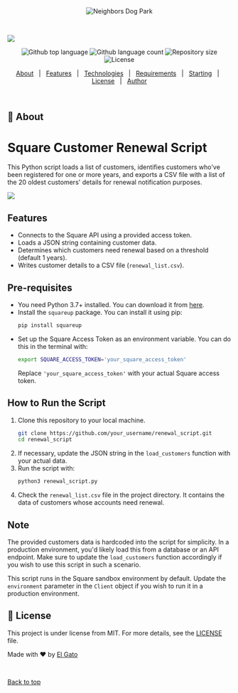 <div align="center" id="top"> 
  <img src="./.github/app.gif" alt="Neighbors Dog Park" />


  &#xa0;

  <!-- <a href="https://neighborsdogpark.netlify.app">Demo</a> -->
</div>

[![](https://images.squarespace-cdn.com/content/v1/629e6c49c6d4cb5b1d5808af/a578b412-bcea-47f6-a078-ed6f670adc86/A4DC5FE9-4813-4B28-B7F1-06E538E2334F.png?format=1500w)](https://www.neighborsatx.com/)


<p align="center">
  <img alt="Github top language" src="https://img.shields.io/github/languages/top/jordanistan/neighbors-dog-park?color=56BEB8">

  <img alt="Github language count" src="https://img.shields.io/github/languages/count/jordanistan/neighbors-dog-park?color=56BEB8">

  <img alt="Repository size" src="https://img.shields.io/github/repo-size/jordanistan/neighbors-dog-park?color=56BEB8">

  <img alt="License" src="https://img.shields.io/github/license/jordanistan/neighbors-dog-park?color=56BEB8">

  <!-- <img alt="Github issues" src="https://img.shields.io/github/issues/jordanistan/neighbors-dog-park?color=56BEB8" /> -->

  <!-- <img alt="Github forks" src="https://img.shields.io/github/forks/jordanistan/neighbors-dog-park?color=56BEB8" /> -->

  <!-- <img alt="Github stars" src="https://img.shields.io/github/stars/jordanistan/neighbors-dog-park?color=56BEB8" /> -->
</p>

<!-- Status -->

<!-- <h4 align="center"> 
	🚧  Neighbors Dog Park 🚀 Under construction...  🚧
</h4> 

<hr> -->

<p align="center">
  <a href="#dart-about">About</a> &#xa0; | &#xa0; 
  <a href="#sparkles-features">Features</a> &#xa0; | &#xa0;
  <a href="#rocket-technologies">Technologies</a> &#xa0; | &#xa0;
  <a href="#white_check_mark-requirements">Requirements</a> &#xa0; | &#xa0;
  <a href="#checkered_flag-starting">Starting</a> &#xa0; | &#xa0;
  <a href="#memo-license">License</a> &#xa0; | &#xa0;
  <a href="https://github.com/jordanistan" target="_blank">Author</a>
</p>

<br>

## :dart: About ##

# Square Customer Renewal Script

This Python script loads a list of customers, identifies customers who've been registered for one or more years, and exports a CSV file with a list of the 20 oldest customers' details for renewal notification purposes.

![](neighbors-members-renew-list.gif)
## Features

- Connects to the Square API using a provided access token.
- Loads a JSON string containing customer data.
- Determines which customers need renewal based on a threshold (default 1 years).
- Writes customer details to a CSV file (`renewal_list.csv`).

## Pre-requisites

- You need Python 3.7+ installed. You can download it from [here](https://www.python.org/downloads/).
- Install the `squareup` package. You can install it using pip:
    ```sh
    pip install squareup
    ```
- Set up the Square Access Token as an environment variable. You can do this in the terminal with:
    ```sh
    export SQUARE_ACCESS_TOKEN='your_square_access_token'
    ```
    Replace `'your_square_access_token'` with your actual Square access token.

## How to Run the Script

1. Clone this repository to your local machine.
    ```sh
    git clone https://github.com/your_username/renewal_script.git
    cd renewal_script
    ```
2. If necessary, update the JSON string in the `load_customers` function with your actual data.
3. Run the script with:
    ```sh
    python3 renewal_script.py
    ```
4. Check the `renewal_list.csv` file in the project directory. It contains the data of customers whose accounts need renewal.

## Note

The provided customers data is hardcoded into the script for simplicity. In a production environment, you'd likely load this from a database or an API endpoint. Make sure to update the `load_customers` function accordingly if you wish to use this script in such a scenario. 

This script runs in the Square sandbox environment by default. Update the `environment` parameter in the `Client` object if you wish to run it in a production environment.
## :memo: License ##

This project is under license from MIT. For more details, see the [LICENSE](LICENSE.md) file.


Made with :heart: by <a href="https://github.com/jordanistan" target="_blank">El Gato</a>

&#xa0;

<a href="#top">Back to top</a>
